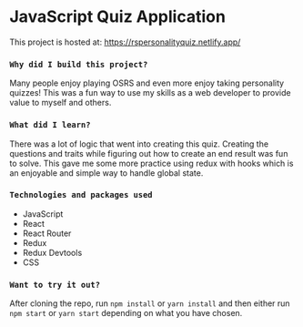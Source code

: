 # JavaScript Quiz Application

This project is hosted at: https://rspersonalityquiz.netlify.app/ 

### `Why did I build this project?`

Many people enjoy playing OSRS and even more enjoy taking personality quizzes! This was a fun way to use my skills as a web developer to provide value to myself and others.

### `What did I learn?`

There was a lot of logic that went into creating this quiz. Creating the questions and traits while figuring out how to create an end result was fun to solve. This gave me some more practice using redux with hooks which is an enjoyable and simple way to handle global state.

### `Technologies and packages used`

- JavaScript
- React
- React Router
- Redux
- Redux Devtools
- CSS

### `Want to try it out?`

After cloning the repo, run `npm install` or `yarn install` and then either run `npm start` or `yarn start` depending on what you have chosen.
